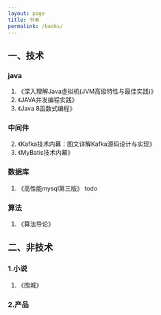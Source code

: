 ```yaml
---
layout: page
title: 书单
permalink: /books/
---
```

## 一、技术
### java
1. 《深入理解Java虚拟机(JVM高级特性与最佳实践)》 
2. 《JAVA并发编程实践》
3. 《Java 8函数式编程》


### 中间件
2. 《Kafka技术内幕：图文详解Kafka源码设计与实现》 
3. 《MyBatis技术内幕》

### 数据库
1. 《高性能mysql第三版》 todo

### 算法
1. 《算法导论》

## 二、非技术

### 1.小说

1. 《围城》

### 2.产品

